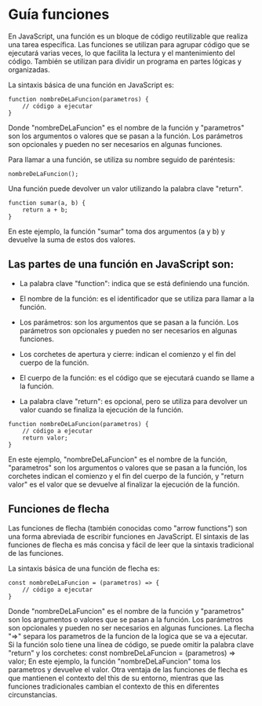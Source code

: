 # Guía funciones

En JavaScript, una función es un bloque de código reutilizable que realiza una tarea específica. Las funciones se utilizan para agrupar código que se ejecutará varias veces, lo que facilita la lectura y el mantenimiento del código. También se utilizan para dividir un programa en partes lógicas y organizadas.

La sintaxis básica de una función en JavaScript es:
```
function nombreDeLaFuncion(parametros) {
    // código a ejecutar
}
```
Donde "nombreDeLaFuncion" es el nombre de la función y "parametros" son los argumentos o valores que se pasan a la función. Los parámetros son opcionales y pueden no ser necesarios en algunas funciones.

Para llamar a una función, se utiliza su nombre seguido de paréntesis:

```
nombreDeLaFuncion();
```
Una función puede devolver un valor utilizando la palabra clave "return".
```
function sumar(a, b) {
    return a + b;
}
```
En este ejemplo, la función "sumar" toma dos argumentos (a y b) y devuelve la suma de estos dos valores.

##  Las partes de una función en JavaScript son:

- La palabra clave "function": indica que se está definiendo una función.

- El nombre de la función: es el identificador que se utiliza para llamar a la función.

- Los parámetros: son los argumentos que se pasan a la función. Los parámetros son opcionales y pueden no ser necesarios en algunas funciones.

- Los corchetes de apertura y cierre: indican el comienzo y el fin del cuerpo de la función.

- El cuerpo de la función: es el código que se ejecutará cuando se llame a la función.

- La palabra clave "return": es opcional, pero se utiliza para devolver un valor cuando se finaliza la ejecución de la función.

```
function nombreDeLaFuncion(parametros) {
    // código a ejecutar
    return valor;
}
```
En este ejemplo, "nombreDeLaFuncion" es el nombre de la función, "parametros" son los argumentos o valores que se pasan a la función, los corchetes indican el comienzo y el fin del cuerpo de la función, y "return valor" es el valor que se devuelve al finalizar la ejecución de la función.

## Funciones de flecha

Las funciones de flecha (también conocidas como "arrow functions") son una forma abreviada de escribir funciones en JavaScript. El sintaxis de las funciones de flecha es más concisa y fácil de leer que la sintaxis tradicional de las funciones.

La sintaxis básica de una función de flecha es:
```
const nombreDeLaFuncion = (parametros) => {
    // código a ejecutar
}
```
Donde "nombreDeLaFuncion" es el nombre de la función y "parametros" son los argumentos o valores que se pasan a la función. Los parámetros son opcionales y pueden no ser necesarios en algunas funciones. La flecha "=>" separa los parametros de la funcion de la logica que se va a ejecutar.
Si la función solo tiene una línea de código, se puede omitir la palabra clave "return" y los corchetes:
const nombreDeLaFuncion = (parametros) => valor;
En este ejemplo, la función "nombreDeLaFuncion" toma los parametros y devuelve el valor.
Otra ventaja de las funciones de flecha es que mantienen el contexto del this de su entorno, mientras que las funciones tradicionales cambian el contexto de this en diferentes circunstancias.
